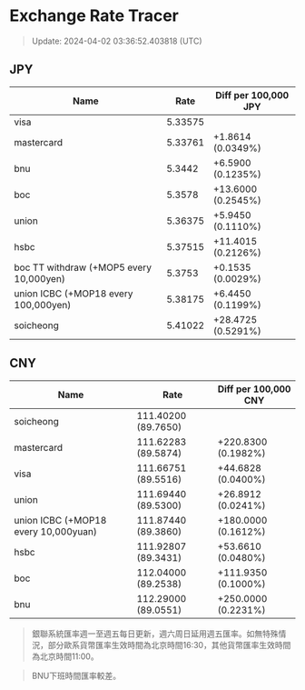 # Exchange Rate Tracer

> Update: 2024-04-02 03:36:52.403818 (UTC)

## JPY

| Name                                    |    Rate | Diff per 100,000 JPY   |
|-----------------------------------------|---------|------------------------|
| visa                                    | 5.33575 |                        |
| mastercard                              | 5.33761 | +1.8614 (0.0349%)      |
| bnu                                     | 5.3442  | +6.5900 (0.1235%)      |
| boc                                     | 5.3578  | +13.6000 (0.2545%)     |
| union                                   | 5.36375 | +5.9450 (0.1110%)      |
| hsbc                                    | 5.37515 | +11.4015 (0.2126%)     |
| boc TT withdraw (+MOP5 every 10,000yen) | 5.3753  | +0.1535 (0.0029%)      |
| union ICBC (+MOP18 every 100,000yen)    | 5.38175 | +6.4450 (0.1199%)      |
| soicheong                               | 5.41022 | +28.4725 (0.5291%)     |

## CNY

| Name                                 | Rate                | Diff per 100,000 CNY   |
|--------------------------------------|---------------------|------------------------|
| soicheong                            | 111.40200	(89.7650) |                        |
| mastercard                           | 111.62283	(89.5874) | +220.8300 (0.1982%)    |
| visa                                 | 111.66751	(89.5516) | +44.6828 (0.0400%)     |
| union                                | 111.69440	(89.5300) | +26.8912 (0.0241%)     |
| union ICBC (+MOP18 every 10,000yuan) | 111.87440	(89.3860) | +180.0000 (0.1612%)    |
| hsbc                                 | 111.92807	(89.3431) | +53.6610 (0.0480%)     |
| boc                                  | 112.04000	(89.2538) | +111.9350 (0.1000%)    |
| bnu                                  | 112.29000	(89.0551) | +250.0000 (0.2231%)    |


> 銀聯系統匯率週一至週五每日更新，週六周日延用週五匯率。如無特殊情況，部分歐系貨幣匯率生效時間為北京時間16:30，其他貨幣匯率生效時間為北京時間11:00。

> BNU下班時間匯率較差。

